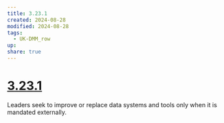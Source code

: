 ```yaml
---
title: 3.23.1
created: 2024-08-28
modified: 2024-08-28
tags:
  - UK-DMM_row
up: 
share: true
---
```

# [3.23.1](3.23.1.md)

Leaders seek to improve or replace data systems and tools only when it is mandated externally.
